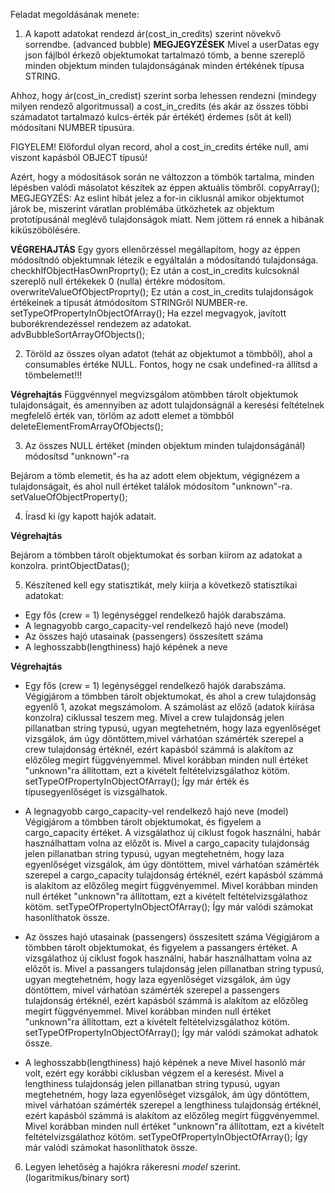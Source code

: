 Feladat megoldásának menete:

1. A kapott adatokat rendezd ár(cost_in_credits) szerint növekvő sorrendbe. (advanced bubble)
**MEGJEGYZÉSEK**
Mivel a userDatas egy json fájlból érkező objektumokat tartalmazó tömb, a benne szereplő minden objektum minden tulajdonságának  minden értékének típusa STRING.

Ahhoz, hogy ár(cost_in_credist) szerint sorba lehessen rendezni (mindegy milyen rendező algoritmussal) a cost_in_credits (és akár az összes többi számadatot tartalmazó kulcs-érték pár értékét) érdemes (sőt át kell) módosítani NUMBER típusúra.

FIGYELEM! Előfordul olyan record, ahol a cost_in_credits értéke null, ami viszont kapásból OBJECT típusú!

Azért, hogy a módosítások során ne változzon a tömbök tartalma, minden lépésben valódi másolatot készítek az éppen aktuális tömbről.
    copyArray();
    MEGJEGYZÉS: Az eslint hibát jelez a for-in ciklusnál amikor objektumot járok be, miszerint váratlan problémába ütközhetek az objektum prototípusánál meglévő tulajdonságok miatt. Nem jöttem rá ennek a hibának kiküszöbölésére.

**VÉGREHAJTÁS**
Egy gyors ellenőrzéssel megállapítom, hogy az éppen módosítndó objektumnak létezik e egyáltalán a módosítandó tulajdonsága.
    checkhIfObjectHasOwnProprty();
Ez után a cost_in_credits kulcsoknál szereplő null értékekek 0 (nulla) értékre módosítom.
    overwriteValueOfObjectProprty();
Ez után a cost_in_credits tulajdonságok értékeinek a típusát átmódosítom STRINGről NUMBER-re.
    setTypeOfPropertyInObjectOfArray();
Ha ezzel megvagyok, javított buborékrendezéssel rendezem az adatokat.
    advBubbleSortArrayOfObjects();

2. Töröld az összes olyan adatot (tehát az objektumot a tömbből), ahol a consumables értéke NULL. Fontos, hogy ne csak undefined-ra állítsd a tömbelemet!!!

**Végrehajtás**
Függvénnyel megvizsgálom atömbben tárolt objektumok tulajdonságait, és amennyiben az adott tulajdonságnál a keresési feltételnek megfelelő érték van, törlöm az adott elemet a tömbből
    deleteElementFromArrayOfObjects();

3. Az összes NULL értéket (minden objektum minden tulajdonságánál) módosítsd "unknown"-ra

Bejárom a tömb elemetit, és ha az adott elem objektum, végignézem a tulajdonságait, és ahol null értéket találok módosítom "unknown"-ra.
    setValueOfObjectProperty();

4. Írasd ki így kapott hajók adatait.

**Végrehajtás**

Bejárom a tömbben tárolt objektumokat és sorban kiírom az adatokat a konzolra.
    printObjectDatas();

5. Készítened kell egy statisztikát, mely kiírja a következő statisztikai adatokat: 

* Egy fős (crew = 1) legénységgel rendelkező hajók darabszáma.
* A legnagyobb cargo_capacity-vel rendelkező hajó neve (model)
* Az összes hajó utasainak (passengers) összesített száma
* A leghosszabb(lengthiness) hajó képének a neve

**Végrehajtás**

   * Egy fős (crew = 1) legénységgel rendelkező hajók darabszáma.
    Végigjárom a tömbben tárolt objektumokat, és ahol a crew tulajdonság egyenlő 1, azokat megszámolom.
    A számolást az előző (adatok kiírása konzolra) ciklussal teszem meg.
    Mivel a crew tulajdonság jelen pillanatban string typusú, ugyan megtehetném, hogy laza egyenlőséget vizsgálok, ám úgy döntöttem,mivel várhatóan számérték szerepel a crew tulajdonság értéknél, ezért kapásból számmá is alakítom az előzőleg megírt függvényemmel. Mivel korábban minden null értéket "unknown"ra állítottam, ezt a kivételt feltételvizsgálathoz kötöm.
        setTypeOfPropertyInObjectOfArray();
    Így már érték és típusegyenlőséget is vizsgálhatok.

* A legnagyobb cargo_capacity-vel rendelkező hajó neve (model)
    Végigjárom a tömbben tárolt objektumokat, és figyelem a cargo_capacity értéket.
    A vizsgálathoz új ciklust fogok használni, habár használhattam volna az előzőt is.
    Mivel a cargo_capacity tulajdonság jelen pillanatban string typusú, ugyan megtehetném, hogy laza egyenlőséget vizsgálok, ám úgy döntöttem, mivel várhatóan számérték szerepel a cargo_capacity tulajdonság értéknél, ezért kapásból számmá is alakítom az előzőleg megírt függvényemmel. Mivel korábban minden null értéket "unknown"ra állítottam, ezt a kivételt feltételvizsgálathoz kötöm.
        setTypeOfPropertyInObjectOfArray();
    Így már valódi számokat hasonlíthatok össze.

* Az összes hajó utasainak (passengers) összesített száma
    Végigjárom a tömbben tárolt objektumokat, és figyelem a passangers értéket.
    A vizsgálathoz új ciklust fogok használni, habár használhattam volna az előzőt is.
    Mivel a passangers tulajdonság jelen pillanatban string typusú, ugyan megtehetném, hogy laza egyenlőséget vizsgálok, ám úgy döntöttem, mivel várhatóan számérték szerepel a passengers tulajdonság értéknél, ezért kapásból számmá is alakítom az előzőleg megírt függvényemmel. Mivel korábban minden null értéket "unknown"ra állítottam, ezt a kivételt feltételvizsgálathoz kötöm.
        setTypeOfPropertyInObjectOfArray();
    Így már valódi számokat adhatok össze.

* A leghosszabb(lengthiness) hajó képének a neve
    Mivel hasonló már volt, ezért egy korábbi ciklusban végzem el a keresést.
    Mivel a lengthiness tulajdonság jelen pillanatban string typusú, ugyan megtehetném, hogy laza egyenlőséget vizsgálok, ám úgy döntöttem, mivel várhatóan számérték szerepel a lengthiness tulajdonság értéknél, ezért kapásból számmá is alakítom az előzőleg megírt függvényemmel. Mivel korábban minden null értéket "unknown"ra állítottam, ezt a kivételt feltételvizsgálathoz kötöm.
        setTypeOfPropertyInObjectOfArray();
    Így már valódi számokat hasonlíthatok össze.

6. Legyen lehetőség a hajókra rákeresni _model_ szerint. (logaritmikus/binary sort)